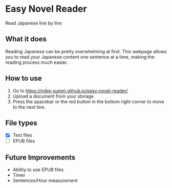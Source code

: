 # Easy Novel Reader
Read Japanese line by line

## What it does
Reading Japanese can be pretty overwhelming at first. 
This webpage allows you to read your Japanese content one sentence at a time, making the reading process much easier.

## How to use
1. Go to https://mike-summ.github.io/easy-novel-reader/
2. Upload a document from your storage
3. Press the spacebar or the red button in the bottom right corner to move to the next line.

## File types
- [x] Text files
- [ ] EPUB files

## Future Improvements
- Ability to use EPUB files
- Timer
- Sentences/Hour measurement
